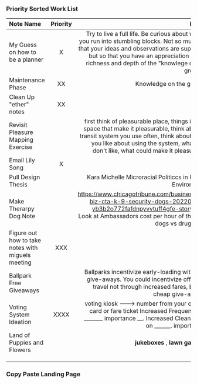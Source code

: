 ###  Priority Sorted Work List


|Note Name| Priority|Notes|
|:---|:------:|--:|
|My Guess on how to be a planner|X |Try to live a full life. Be curious about where you run into stumbling blocks. Not so much so that your ideas and observations are supreme, but so that you have an appreciation of the richness and depth of the "knowlege on the ground"  
|Maintenance Phase|XX|Knowledge on the ground| 
|Clean Up "ether" notes|XX|| 
|Revisit Pleasure Mapping Exercise||first think of pleasurable place, things in that space that make it pleasurable, think about a transit system you use often, think about what you like about using the system, what you don't like, what could make it pleasurable|
|Email Lily Song|X||
|Pull Design Thesis|| Kara Michelle Microracial Politiccs in Urban Environment|
|Make Therarpy Dog Note||https://www.chicagotribune.com/business/ct-biz-cta-k-9-security-dogs-20220825-yb3b2o772fafdnpyvvtuff4gfe-story.html Look at Ambassadors cost per hour of therapy dogs vs drug dogs |
|Figure out how to take notes with miguels meeting | XXX || 
|Ballpark Free Giveaways| |Ballparks incentivize early-loading with free give-aways. You could incentivize off-time travel not through increased fares, but by cheap give-aways.|
|Voting System Ideation|XXXX| voting kiosk ---> number from your charlie card or fare ticket Increased Frequency on _______ importance __.  Increased Cleanliness on ______. importance. |
| Land of Puppies and Flowers||**jukeboxes** , **lawn games?**|
|||
|||
|||

###  Copy Paste Landing Page









